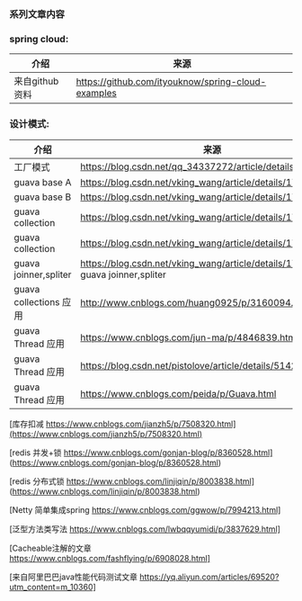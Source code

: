
### 系列文章内容

### spring cloud:
介绍|来源
---|------
来自github资料|https://github.com/ityouknow/spring-cloud-examples


### 设计模式:
介绍|来源
---|------
工厂模式|https://blog.csdn.net/qq_34337272/article/details/80472071
guava base A|https://blog.csdn.net/vking_wang/article/details/17613373
guava base B|https://blog.csdn.net/vking_wang/article/details/17613373
guava collection|https://blog.csdn.net/vking_wang/article/details/17613451
guava collection|https://blog.csdn.net/vking_wang/article/details/17613451
guava joinner,spliter|https://blog.csdn.net/vking_wang/article/details/17613479 guava joinner,spliter|https://blog.csdn.net/vking_wang/article/details/17613479
guava collections 应用|http://www.cnblogs.com/huang0925/p/3160094.html
guava Thread 应用|https://www.cnblogs.com/jun-ma/p/4846839.html\
guava Thread 应用|https://blog.csdn.net/pistolove/article/details/51428562
guava Thread 应用|https://www.cnblogs.com/peida/p/Guava.html


 
 
 [库存扣减  https://www.cnblogs.com/jianzh5/p/7508320.html](https://www.cnblogs.com/jianzh5/p/7508320.html)

 [redis 并发+锁 https://www.cnblogs.com/gonjan-blog/p/8360528.html] (https://www.cnblogs.com/gonjan-blog/p/8360528.html)
 
 [redis 分布式锁  https://www.cnblogs.com/linjiqin/p/8003838.html] (https://www.cnblogs.com/linjiqin/p/8003838.html)

 [Netty 简单集成spring  https://www.cnblogs.com/ggwow/p/7994213.html] 
 
 [泛型方法类写法  https://www.cnblogs.com/lwbqqyumidi/p/3837629.html]
 
 [Cacheable注解的文章  https://www.cnblogs.com/fashflying/p/6908028.html]

 [来自阿里巴巴java性能代码测试文章  https://yq.aliyun.com/articles/69520?utm_content=m_10360]
